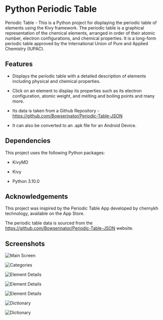 # Python Periodic Table

Periodic Table - This is a Python project for displaying the periodic table of elements using the Kivy framework. The periodic table is a graphical representation of the chemical elements, arranged in order of their atomic number, electron configurations, and chemical properties. It is a long-form periodic table approved by the International Union of Pure and Applied Chemistry (IUPAC).



## Features

- Displays the periodic table with a detailed description of elements including physical and chemical properties.

- Click on an element to display its properties such as its electron configuration, atomic weight, and melting and boiling points and many more.

- Its data is taken from a Github Repository - https://github.com/Bowserinator/Periodic-Table-JSON

- It can also be converted to an .apk file for an Android Device.


## Dependencies

This project uses the following Python packages:

- KivyMD

- Kivy

- Python 3.10.0
## Acknowledgements
This project was inspired by the Periodic Table App developed by chernykh technology, available on the App Store. 

The periodic table data is sourced from the https://github.com/Bowserinator/Periodic-Table-JSON website.

## Screenshots

![Main Screen](https://user-images.githubusercontent.com/117214772/227645345-f05cc96c-b5cf-4e05-a9a6-ab5d6dab12e4.png)

![Categories](https://user-images.githubusercontent.com/117214772/227645745-a02b2ac1-5980-40be-8dcb-56a1e830ee46.png)

![Element Details](https://user-images.githubusercontent.com/117214772/227645829-4aca0dbd-20e1-4e03-a2ae-990f88ba2c2e.png)

![Element Details](https://user-images.githubusercontent.com/117214772/227645880-4df7b377-b8e1-457b-96bf-5994653ea5b8.png)

![Element Details](https://user-images.githubusercontent.com/117214772/227645951-e7a2e56f-a31f-4dad-a908-105f1dfd8e4a.png)

![Dictionary](https://user-images.githubusercontent.com/117214772/227646008-34960940-affb-41bd-9fd0-8d3667731f39.png)

![Dictionary](https://user-images.githubusercontent.com/117214772/227646030-5e51b66a-6c46-4a05-a618-e3297f78ddd6.png)
